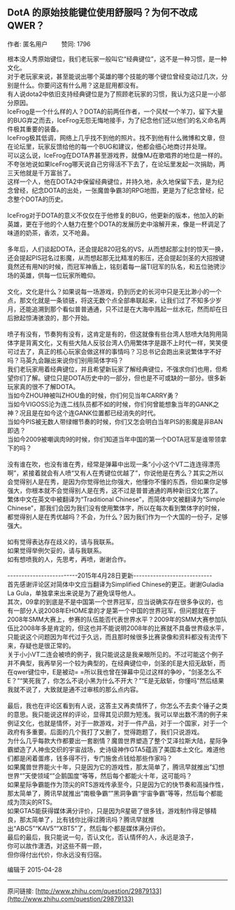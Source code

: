 ## DotA 的原始技能键位使用舒服吗？为何不改成QWER？

作者: 匿名用户&nbsp;&nbsp;&nbsp;&nbsp;&nbsp;&nbsp;&nbsp;&nbsp;赞同: 1796


根本没人秀原始键位，我们老玩家一般叫它“经典键位”，这不是一种习惯，是一种文化。<br>对于老玩家来说，甚至能说出哪个英雄的哪个技能的哪个键位曾经变动过几次，分别是什么。你要问这有什么用？这是屁用都没有。<br>有人说dota2中依旧支持经典键位是为了照顾老玩家的习惯，我认为这只是一小部分原因。<br>IceFrog是一个什么样的人？DOTA的前两任作者，一个风杖一个羊刀，留下大量的BUG弃之而去，IceFrog无怨无悔地接手，为了纪念他们还以他们的名义命名两件极其重要的装备。<br>IceFrog极其低调，网络上几乎找不到他的照片。找不到他有什么微博和文章，但在论坛里，玩家反馈给他的每一个BUG和建议，他都会细心地商讨并处理。<br>可以这么说，IceFrog在DOTA界甚至游戏界，就像MJ在歌唱界的地位是一样的。不夸张地说如果IceFrog哪天说自己穷得活不下去了，在论坛里发起一次捐助，两三天他就是千万富翁了。<br>这样一个人，他在DOTA2中保留经典键位，并持久地，永久地保留下去，是为纪念曾经，纪念DOTA的出处，一张魔兽争霸3的RPG地图，更是为了纪念曾经，纪念整个DOTA的历史。<br><br>IceFrog对于DOTA的意义不仅仅在于他修复的BUG，他更新的版本，他加入的新英雄，更在于他的个人魅力在整个DOTA的发展历史中溶解开来，像是一杯调足了味道的奶茶，香浓，又不呛鼻。<br><br>多年后，人们谈起DOTA，还会提起820冠名的VS，从而想起那尘封的惊天一换，还会提起PIS冠名过影魔，从而想起那无比精准的影压，还会提起剑圣的大招按键竟然还有用N的时候，而冠军神盾上，铭刻着每一届TI冠军的队名，和五位驰骋沙场的英雄，供每一位玩家所瞻仰。<br><br>文化，文化是什么？如果说每一场游戏，扔到历史的长河中只是无比渺小的一个点，那文化就是一条锁链，将这无数个点全部串联起来，让我们过了不知多少岁月，还能追溯到那个看似普普通通，只不过是在大海中溅起一丝水花，然而却在日后掀起惊涛骇浪的，那个开始。<br><br>喷子有没有，节奏狗有没有，这肯定是有的，但这就像有些台湾人怒喷大陆狗用简体字是背离文化，又有些大陆人反驳台湾人仍用繁体字是跟不上时代一样，笑笑便可过去了，真正的核心玩家会做这样的事情吗？习总书记会跑出来说繁体字不好吗？马英九会蹦出来说你们别用简体字吗？<br>我们老玩家用着经典键位，并且希望新玩家了解经典键位，不强求你们也用，但希望你们了解。键位只是DOTA历史中的一部分，但也是不可或缺的一部分。很多新玩家真的很不了解DOTA。<br>当如今ZHOU神被叫ZHOU鱼的时候，你们何见当年CARRY勇？<br>当如今VIGOSS沦为连二线队员都不如的时候，你们何曾能想象当年的GANK之神？况且是在如今这个连GANK位置都已经消失的时代。<br>当如今PIS被无数人带绿帽节奏的时候，你们又怎会明白当年PIS的影魔是非BAN即选？<br>当如今2009被嘲讽肉9的时候，你们知道当年中国的第一个DOTA冠军是谁带领拿下的吗？<br><br>没有谁在吹，也没有谁在秀，经常是弹幕中出现一条“小小这个VT二连连得漂亮啊”，紧接着就会有人喷“又有人在秀键位优越了”，你说他是在秀么？其实之所以会觉得别人是在秀，是因为你觉得他比你强大，他懂你不懂的东西，但如果你足够强大，你根本就不会觉得别人是在秀，这不过是普普通通的两种新旧文化罢了。<br>繁体中文在英文中被翻译为“Traditional Chinese”，而简体中文被翻译为“Simple Chinese”，那我们会因为我们没有使用繁体字，所以在每次看到繁体字的时候，都觉得别人是在秀优越吗？不会，为什么？因为我们作为一个大国的一份子，足够强大。<br><br>如有觉得表达存在歧义的，请与我联系。<br>如果觉得举例欠妥的，请与我联系。<br>如有想喷我的人，先思考，再喷，谢谢合作。<br><br>-------------------------2015年4月28日更新----------------------------<br>首先感谢评论区对简体中文应当翻译为Simplified Chinese的更正。谢谢Guladia La Gula，单独拿来出来说是为了避免误导他人。<br>其次，09拿的到底是不是中国第一个世界冠军，应当说确实存在很多争议的，也有一部分人说2008年EHOME拿的才是第一个中国的世界冠军，但问题就在于2008年SMM大赛上，参赛的队伍能否代表世界水平？2009年的SMM大赛参加队伍比2008年多是肯定的，但这也并不能说明2008年的比赛就不具备世界级水平，只能说这个问题因为年代过于久远，而且那时候很多比赛录像和资料都没有流传下来，存疑也是很正常的。<br>关于小小VT二连会被喷的例子，我只能说这是我亲眼所见的。不过可能这个例子并不典型，我再举另一个较为典型的，在经典键位中，剑圣的E是大招无敌斩，而在qwer键位中，E是被动= =所以我也曾在弹幕中见过这样的争吵，“剑圣怎么不E？”“笑死我了，你怎么不说小黑为什么不开大？”“E是无敌斩，你懂吗”然后结果我就不说了，大致就是通不过审核的那么点内容。<br><br>最后，我也在评论区看到有人说，这答主又再卖情怀了，你怎么不去卖个锤子之类的意思。我只能说这样的评论，显得其见识颇为短浅。我可以举出数不清的例子来例证文化，也就是情怀，对于一款游戏，对于一件产品，对于一个国家，对于一个政府有多重要。后面的几个我打了又删了，觉得跑题了，我们只说游戏。<br>为什么几乎每款大作都要出一套剧情？魔兽世界塑造了整个艾泽拉斯大陆，星际争霸塑造了人神虫交织的宇宙战场，史诗级神作GTA5蕴涵了美国本土文化。难道他们都是闲着蛋疼，钱多得不行，专门施舍点钱给那些作家吗？<br>如果魔兽世界能火十年，只是因为它的游戏性，那太简单了，腾讯早就推出”幻想世界“”天使领域“”企鹅国度“等等，然后每个都能火十年，这可能吗？<br>如果星际争霸能作为顶尖的RTS游戏传承至今，只是因为它的快节奏和高操作性，那太简单了，腾讯早就推出”南极争霸“”黑洞争霸“宇宙争霸”等等，然后每个都能成为顶尖的RTS。<br>如果GTA5能获得媒体满分评价，只是因为R星砸了很多钱，游戏制作得足够精良，那太简单了，比有钱你比得过腾讯吗？腾讯早就推出“ABC5”“KAV5”“XBT5”了，然后每个都是媒体满分评价。<br>最后的最后，我只能说一句，否认文化，否认情怀的人，永远是浪子，<br>你可以故作潇洒，对这些不屑一顾，<br>但你得付出代价，你永远没有归宿。



编辑于 2015-04-28



---
原问链接: [http://www.zhihu.com/question/29879133](http://www.zhihu.com/question/29879133)